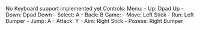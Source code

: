 No Keyboard support implemented yet
Controls:
  Menu:
    - Up: Dpad Up
    - Down: Dpad Down
    - Select: A
    - Back: B
  Game:
    - Move: Left Stick
    - Run: Left Bumper
    - Jump: A
    - Attack: Y
    - Aim: Right Stick
    - Posess: Right Bumper

